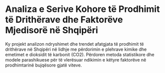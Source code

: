 # Analiza e Serive Kohore të Prodhimit të Drithërave dhe Faktorëve Mjedisorë në Shqipëri
Ky projekt analizon ndryshimet dhe trendet afatgjata të prodhimit të drithërave në Shqipëri në lidhje me përdorimin e plehrave kimike dhe emetimet e dioksidit të karbonit (CO2). Përdoren metoda statistikore dhe modele parashikuese për të vlerësuar ndikimin e këtyre faktorëve në prodhimtarinë bujqësore gjatë viteve.
